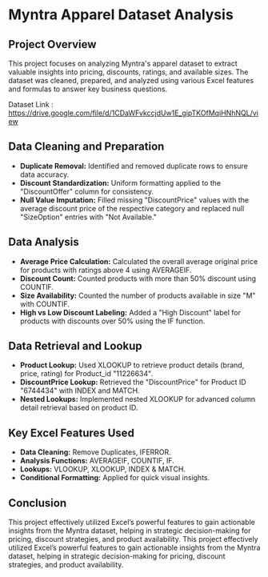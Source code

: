 # Myntra Apparel Dataset Analysis
## Project Overview
This project focuses on analyzing Myntra's apparel dataset to extract valuable insights into pricing, discounts, ratings, and available sizes. The dataset was cleaned, prepared, and analyzed using various Excel features and formulas to answer key business questions.

Dataset Link : https://drive.google.com/file/d/1CDaWFvkccjdUw1E_gipTKOfMqiHNhNQL/view

## Data Cleaning and Preparation
- **Duplicate Removal:** Identified and removed duplicate rows to ensure data accuracy.
- **Discount Standardization:** Uniform formatting applied to the "DiscountOffer" column for consistency.
- **Null Value Imputation:** Filled missing "DiscountPrice" values with the average discount price of the respective category and replaced null "SizeOption" entries with "Not Available."
## Data Analysis
- **Average Price Calculation:** Calculated the overall average original price for products with ratings above 4 using AVERAGEIF.
- **Discount Count:** Counted products with more than 50% discount using COUNTIF.
- **Size Availability:** Counted the number of products available in size "M" with COUNTIF.
- **High vs Low Discount Labeling:** Added a "High Discount" label for products with discounts over 50% using the IF function.
## Data Retrieval and Lookup
- **Product Lookup:** Used XLOOKUP to retrieve product details (brand, price, rating) for Product_id "11226634".
- **DiscountPrice Lookup:** Retrieved the "DiscountPrice" for Product ID "6744434" with INDEX and MATCH.
- **Nested Lookups:** Implemented nested XLOOKUP for advanced column detail retrieval based on product ID.
## Key Excel Features Used
- **Data Cleaning:** Remove Duplicates, IFERROR.
- **Analysis Functions:** AVERAGEIF, COUNTIF, IF.
- **Lookups:** VLOOKUP, XLOOKUP, INDEX & MATCH.
- **Conditional Formatting:** Applied for quick visual insights.
## Conclusion
This project effectively utilized Excel’s powerful features to gain actionable insights from the Myntra dataset, helping in strategic decision-making for pricing, discount strategies, and product availability.
This project effectively utilized Excel’s powerful features to gain actionable insights from the Myntra dataset, helping in strategic decision-making for pricing, discount strategies, and product availability.
